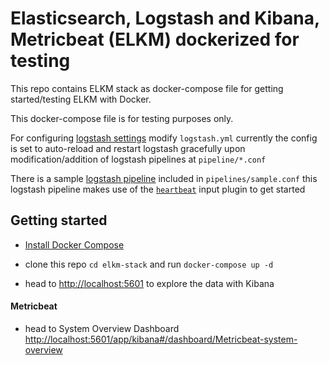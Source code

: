 # Elasticsearch, Logstash and Kibana, Metricbeat (ELKM) dockerized for testing

This repo contains ELKM stack as docker-compose file for getting started/testing ELKM with Docker.

This docker-compose file is for testing purposes only.

For configuring [logstash settings](https://www.elastic.co/guide/en/logstash/current/logstash-settings-file.html) modify `logstash.yml` currently the config is set to auto-reload and restart logstash gracefully upon modification/addition of logstash pipelines at `pipeline/*.conf`

There is a sample [logstash pipeline](https://www.elastic.co/guide/en/logstash/current/configuration.html) included in `pipelines/sample.conf` this logstash pipeline makes use of the [`heartbeat`](https://www.elastic.co/guide/en/logstash/current/plugins-inputs-heartbeat.html) input plugin to get started

## Getting started

* [Install Docker Compose](https://docs.docker.com/compose/install/)

* clone this repo `cd elkm-stack` and run `docker-compose up -d`

* head to <http://localhost:5601> to explore the data with Kibana

#### Metricbeat
* head to System Overview Dashboard <http://localhost:5601/app/kibana#/dashboard/Metricbeat-system-overview>
